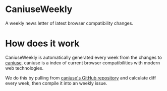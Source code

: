 # CaniuseWeekly

A weekly news letter of latest browser compatibility changes.

# How does it work

CaniuseWeekly is automatically generated every week from the changes to [caniuse](http://caniuse.com). caniuse is a index of current browser compatibilities with modern web technologies.

We do this by pulling from [caniuse's GitHub repository](https://github.com/Fyrd/caniuse) and calculate diff every week, then compile it into an weekly issue.
